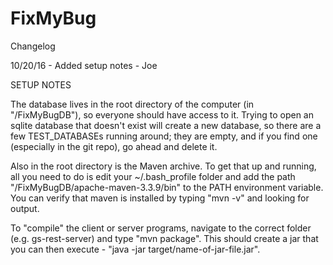 # FixMyBug
Changelog

10/20/16 - Added setup notes - Joe

SETUP NOTES

The database lives in the root directory of the computer (in "/FixMyBugDB"), so everyone should have access to it. Trying to open an sqlite database that doesn't exist will create a new database, so there are a few TEST_DATABASEs running around; they are empty, and if you find one (especially in the git repo), go ahead and delete it.

Also in the root directory is the Maven archive. To get that up and running, all you need to do is edit your ~/.bash_profile folder and add the path "/FixMyBugDB/apache-maven-3.3.9/bin" to the PATH environment variable. You can verify that maven is installed by typing "mvn -v" and looking for output.

To "compile" the client or server programs, navigate to the correct folder (e.g. gs-rest-server) and type "mvn package". This should create a jar that you can then execute - "java -jar target/name-of-jar-file.jar".
